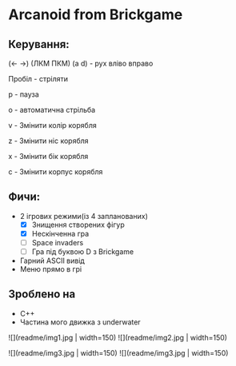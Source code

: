 ﻿# Arcanoid from Brickgame
## Керування:
(← →) (ЛКМ ПКМ) (a d) - рух вліво вправо

Пробіл - стріляти

р - пауза

о - автоматична стрільба

v - Змінити колір корябля

z - Змінити ніс корябля

x - Змінити бік корябля

c - Змінити корпус корябля

## Фичи:
 * 2 ігрових режими(із 4 запланованих)
 	- [X] Знищення створених фігур
 	- [X] Нескінченна гра
	- [ ] Space invaders
	- [ ] Гра під буквою D з Brickgame
 * Гарний ASCII вивід
 * Меню прямо в грі

## Зроблено на
 * C++
 * Частина мого движка з underwater

![](readme/img1.jpg | width=150)
![](readme/img2.jpg | width=150)

![](readme/img3.jpg | width=150)
![](readme/img3.jpg | width=150)